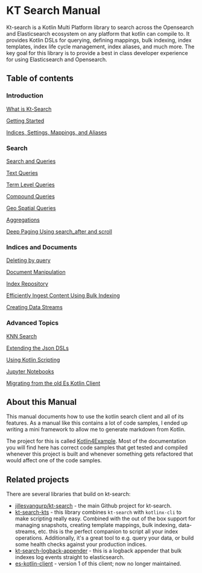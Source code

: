 # KT Search Manual 

Kt-search is a Kotlin Multi Platform library to search across the Opensearch and Elasticsearch ecosystem on any platform that kotlin can compile to. It provides Kotlin DSLs for querying, defining mappings, bulk indexing, index templates, index life cycle management, index aliases, and much more. The key goal for this library is to provide a best in class developer experience for using Elasticsearch and Opensearch.  

## Table of contents

### Introduction

[What is Kt-Search](WhatIsKtSearch.md)

[Getting Started](GettingStarted.md)

[Indices, Settings, Mappings, and Aliases](IndexManagement.md)

### Search

[Search and Queries](Search.md)

[Text Queries](TextQueries.md)

[Term Level Queries](TermLevelQueries.md)

[Compound Queries](CompoundQueries.md)

[Geo Spatial Queries](GeoQueries.md)

[Aggregations](Aggregations.md)

[Deep Paging Using search_after and scroll](DeepPaging.md)

### Indices and Documents

[Deleting by query](DeleteByQuery.md)

[Document Manipulation](DocumentManipulation.md)

[Index Repository](IndexRepository.md)

[Efficiently Ingest Content Using Bulk Indexing](BulkIndexing.md)

[Creating Data Streams](DataStreams.md)

### Advanced Topics

[KNN Search](KnnSearch.md)

[Extending the Json DSLs](ExtendingTheDSL.md)

[Using Kotlin Scripting](Scripting.md)

[Jupyter Notebooks](Jupyter.md)

[Migrating from the old Es Kotlin Client](Migrating.md)

## About this Manual

This manual documents how to use the kotlin search client and all of its features. As a manual like this contains a lot of code samples, I ended up writing a mini framework to allow me to generate markdown from Kotlin.

The project for this is called [Kotlin4Example](https://github.com/jillesvangurp/kotlin4example). Most of the documentation you will find here has correct code samples that get tested and compiled whenever this project is built and whenever something gets refactored that would affect one of the code samples.


## Related projects

There are several libraries that build on kt-search:

- [jillesvangurp/kt-search](https://github.com/jillesvangurp/kt-search) - the main Github project for kt-search.
- [kt-search-kts](https://github.com/jillesvangurp/kt-search-kts) - this library combines `kt-search` with `kotlinx-cli` to make scripting really easy. Combined with the out of the box support for managing snapshots, creating template mappings, bulk indexing, data-streams, etc. this is the perfect companion to script all your index operations. Additionally, it's a great tool to e.g. query your data, or build some health checks against your production indices.
- [kt-search-logback-appender](https://github.com/jillesvangurp/kt-search-logback-appender) - this is a logback appender that bulk indexes log events straight to elasticsearch.
- [es-kotlin-client](https://github.com/jillesvangurp/es-kotlin-client) - version 1 of this client; now no longer maintained.


